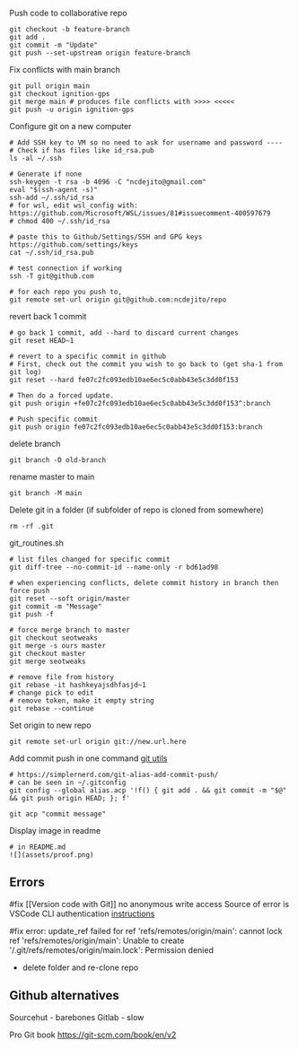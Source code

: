

Push code to collaborative repo
```
git checkout -b feature-branch
git add .
git commit -m "Update"
git push --set-upstream origin feature-branch
```

Fix conflicts with main branch
```
git pull origin main
git checkout ignition-gps
git merge main # produces file conflicts with >>>> <<<<<
git push -u origin ignition-gps
```

Configure git on a new computer
```
# Add SSH key to VM so no need to ask for username and password ----
# Check if has files like id_rsa.pub
ls -al ~/.ssh

# Generate if none
ssh-keygen -t rsa -b 4096 -C "ncdejito@gmail.com"
eval "$(ssh-agent -s)"
ssh-add ~/.ssh/id_rsa
# for wsl, edit wsl_config with: https://github.com/Microsoft/WSL/issues/81#issuecomment-400597679
# chmod 400 ~/.ssh/id_rsa

# paste this to Github/Settings/SSH and GPG keys https://github.com/settings/keys
cat ~/.ssh/id_rsa.pub

# test connection if working
ssh -T git@github.com

# for each repo you push to, 
git remote set-url origin git@github.com:ncdejito/repo
```

revert back 1 commit
```
# go back 1 commit, add --hard to discard current changes
git reset HEAD~1

# revert to a specific commit in github
# First, check out the commit you wish to go back to (get sha-1 from git log)
git reset --hard fe07c2fc093edb10ae6ec5c0abb43e5c3dd0f153

# Then do a forced update.
git push origin +fe07c2fc093edb10ae6ec5c0abb43e5c3dd0f153^:branch

# Push specific commit
git push origin fe07c2fc093edb10ae6ec5c0abb43e5c3dd0f153:branch
```
delete branch
```
git branch -D old-branch
```

rename master to main
```
git branch -M main
```

Delete git in a folder (if subfolder of repo is cloned from somewhere)
```
rm -rf .git
```
git_routines.sh
```
# list files changed for specific commit
git diff-tree --no-commit-id --name-only -r bd61ad98

# when experiencing conflicts, delete commit history in branch then force push
git reset --soft origin/master
git commit -m "Message"
git push -f

# force merge branch to master
git checkout seotweaks
git merge -s ours master
git checkout master
git merge seotweaks

# remove file from history
git rebase -it hashkeyajsdhfasjd~1
# change pick to edit
# remove token, make it empty string
git rebase --continue
```

Set origin to new repo
```
git remote set-url origin git://new.url.here
```

Add commit push in one command [git utils](https://github.com/ncdejito/config)
```
# https://simplernerd.com/git-alias-add-commit-push/
# can be seen in ~/.gitconfig
git config --global alias.acp '!f() { git add . && git commit -m "$@" && git push origin HEAD; }; f'

git acp "commit message"
```

Display image in readme
```
# in README.md
![](assets/proof.png)
```

## Errors
#fix [[Version code with Git]] no anonymous write access
Source of error is VSCode CLI authentication
[instructions](https://stackoverflow.com/a/70035832)

#fix error: update_ref failed for ref 'refs/remotes/origin/main': cannot lock ref 'refs/remotes/origin/main': Unable to create '/.git/refs/remotes/origin/main.lock': Permission denied
* delete folder and re-clone repo

## Github alternatives
Sourcehut - barebones
Gitlab - slow

Pro Git book
https://git-scm.com/book/en/v2